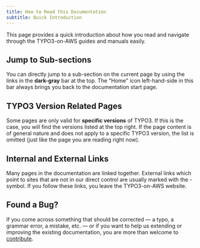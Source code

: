 ```yaml
---
title: How to Read this Documentation
subtitle: Quick Introduction
---
```


This page provides a quick introduction about how you read and navigate through the TYPO3-on-AWS guides and manuals easily.

## Jump to Sub-sections

You can directly jump to a sub-section on the current page by using the links in the **dark-gray** bar at the top. The "Home" icon left-hand-side in this bar always brings you back to the documentation start page. <!-- Ok, well, we have to admit that *this* page does not have sub-sections, so there is no dark-gray bar. -->

## TYPO3 Version Related Pages

Some pages are only valid for **specific versions** of TYPO3. If this is the case, you will find the versions listed at the top right. If the page content is of general nature and does not apply to a specific TYPO3 version, the list is omitted (just like the page you are reading right now).

## Internal and External Links

Many pages in the documentation are linked together. External links which point to sites that are not in our direct control are usually marked with the <i class="fas fa-external-link-alt external-link-icon"></i>-symbol. If you follow these links, you leave the TYPO3-on-AWS website.

## Found a Bug?

If you come across something that should be corrected — a typo, a grammar error, a mistake, etc. — or if you want to help us extending or improving the existing documentation, you are more than welcome to [contribute](../../miscellaneous/contribute).
